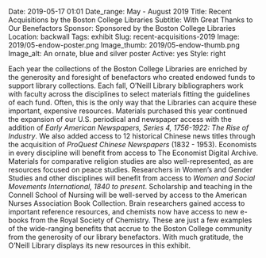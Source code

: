 Date: 2019-05-17 01:01 
Date_range: May - August 2019
Title: Recent Acquisitions by the Boston College Libraries
Subtitle: With Great Thanks to Our Benefactors
Sponsor: Sponsored by the Boston College Libraries
Location: backwall
Tags: exhibit
Slug: recent-acquisitions-2019
Image: 2019/05-endow-poster.png
Image_thumb: 2019/05-endow-thumb.png
Image_alt: An ornate, blue and silver poster
Active: yes
Style: right

Each year the collections of the Boston College Libraries are enriched by the generosity and foresight of benefactors who created endowed funds to support library collections. Each fall, O’Neill Library bibliographers work with faculty across the disciplines to select materials fitting the guidelines of each fund. Often, this is the only way that the Libraries can acquire these important, expensive resources. Materials purchased this year continued the expansion of our U.S. periodical and newspaper access with the addition of <em>Early American Newspapers, Series 4, 1756-1922: The Rise of Industry</em>. We also added access to 12 historical Chinese news titles through the acquisition of <em>ProQuest Chinese Newspapers</em> (1832 - 1953). Economists in every discipline will benefit from access to The Economist Digital Archive. Materials for comparative religion studies are also well-represented, as are resources focused on peace studies. Researchers in Women’s and Gender Studies and other disciplines will benefit from access to <em>Women and Social Movements International, 1840 to present</em>. Scholarship and teaching in the Connell School of Nursing will be well-served by access to the American Nurses Association Book Collection. Brain researchers gained access to important reference resources, and chemists now have access to new e-books from the Royal Society of Chemistry. These are just a few examples of the wide-ranging benefits that accrue to the Boston College community from the generosity of our library benefactors. With much gratitude, the O’Neill Library displays its new resources in this exhibit.
